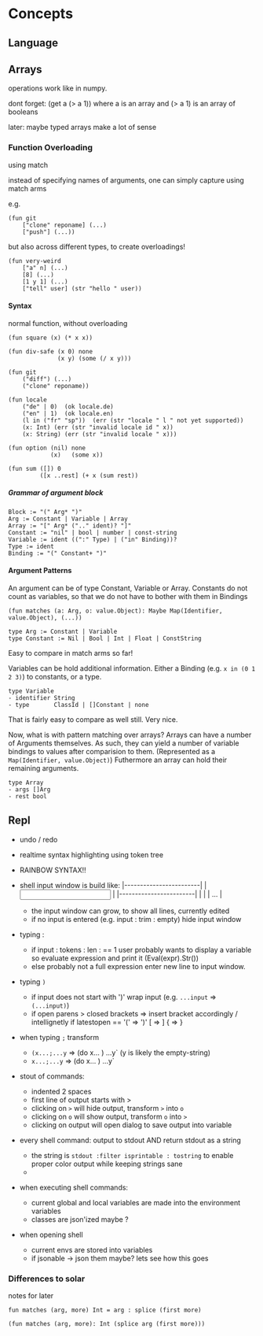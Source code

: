 # Concepts

## Language

## Arrays

operations work like in numpy.

dont forget:
    (get a (> a 1))
    where a is an array
    and (> a 1) is an array of booleans

later: maybe typed arrays make a lot of sense


### Function Overloading
using match

instead of specifying names of arguments, one can simply capture using match arms


e.g.

    (fun git
        ["clone" reponame] (...)
        ["push"] (...))

but also across different types, to create overloadings!

    (fun very-weird
        ["a" n] (...)
        [8] (...)
        [1 y 1] (...)
        ["tell" user] (str "hello " user))

#### Syntax

normal function, without overloading

    (fun square (x) (* x x))

    (fun div-safe (x 0) none
                  (x y) (some (/ x y)))

    (fun git
        ("diff") (...)
        ("clone" reponame))

    (fun locale
        ("de" | 0)  (ok locale.de)
        ("en" | 1)  (ok locale.en)
        (l in ("fr" "sp"))  (err (str "locale " l " not yet supported))
        (x: Int) (err (str "invalid locale id " x))
        (x: String) (err (str "invalid locale " x)))

    (fun option (nil) none
                (x)   (some x))

    (fun sum ([]) 0
             ([x ..rest] (+ x (sum rest))

##### Grammar of argument block

    Block := "(" Arg* ")"
    Arg := Constant | Variable | Array
    Array := "[" Arg* (".." ident)? "]"
    Constant := "nil" | bool | number | const-string
    Variable := ident ((":" Type) | ("in" Binding))?
    Type := ident
    Binding := "(" Constant+ ")"

#### Argument Patterns

An argument can be of type Constant, Variable or Array.
Constants do not count as variables, so that we do not have to bother with them in Bindings

    (fun matches (a: Arg, o: value.Object): Maybe Map(Identifier, value.Object), (...))

    type Arg := Constant | Variable
    type Constant := Nil | Bool | Int | Float | ConstString

Easy to compare in match arms so far!

Variables can be hold additional information.
Either a Binding (e.g. `x in (0 1 2 3)`) to constants, or a type.

    type Variable
    - identifier String
    - type       ClassId | []Constant | none

That is fairly easy to compare as well still. Very nice.

Now, what is with pattern matching over arrays?
Arrays can have a number of Arguments themselves.
As such, they can yield a number of variable bindings to values after comparision to them. (Represented as a `Map(Identifier, value.Object)`)
Futhermore an array can hold their remaining arguments.

    type Array
    - args []Arg
    - rest bool

## Repl

- undo / redo

- realtime syntax highlighting using token tree
- RAINBOW SYNTAX!!

- shell input window is build like:
    |------------------------|
    |   <input>              |
    |------------------------|
    |                        |
    |   <output> ...         |
  - the input window can grow, to show all lines, currently edited
  - if no input is entered (e.g. input : trim : empty) hide input window

- typing <enter>:
    - if input : tokens : len : == 1
        user probably wants to display a variable
        so evaluate expression and print it (Eval(expr).Str())
    - else
        probably not a full expression
        enter new line to input window.

- typing `)`
    - if input does not start with ')'
        wrap input (e.g. `...input` => `(...input)`)
    - if open parens > closed brackets
        => insert bracket accordingly / intellignetly
            if latestopen == '(' => ')'
                              [  =>  ]
                              {  =>  }


- when typing `;` transform
    - `(x...;...y` => (do x... ) ...y` (y is likely the empty-string)
    - `x...;...y` => (do x... ) ...y`

- stout of commands:
    - indented 2 spaces
    - first line of output starts with >
    - clicking on `>` will hide output, transform `>` into `o`
    - clicking on `o` will show output, transform `o` into `>`
    - clicking on output will open dialog to save output into variable

- every shell command: output to stdout AND return stdout as a string
    - the string is `stdout :filter isprintable : tostring` to enable proper color output while keeping strings sane
    -

- when executing shell commands:
    - current global and local variables are made into the environment variables
    - classes are json'ized maybe ?

- when opening shell
    - current envs are stored into variables
    - if jsonable -> json them maybe? lets see how this goes


### Differences to solar
notes for later


    fun matches (arg, more) Int = arg : splice (first more)

    (fun matches (arg, more): Int (splice arg (first more)))
